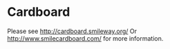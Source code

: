 Cardboard
================

Please see <http://cardboard.smileway.org/> Or <http://www.smilecardboard.com/> for more information.

